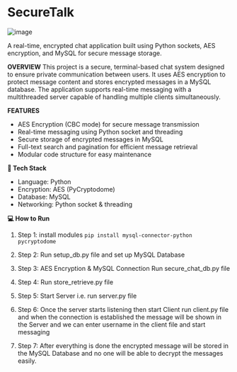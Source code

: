 # SecureTalk
![image](https://github.com/user-attachments/assets/b61676c1-ddd3-4332-9c24-bacdde084adc)

A real-time, encrypted chat application built using Python sockets, AES encryption, and MySQL for secure message storage.

**OVERVIEW**
This project is a secure, terminal-based chat system designed to ensure private communication between users. It uses AES encryption to protect message content and stores encrypted messages in a MySQL database. The application supports real-time messaging with a multithreaded server capable of handling multiple clients simultaneously.

**FEATURES**
* AES Encryption (CBC mode) for secure message transmission
* Real-time messaging using Python socket and threading
* Secure storage of encrypted messages in MySQL
* Full-text search and pagination for efficient message retrieval
* Modular code structure for easy maintenance

**🧰 Tech Stack**
* Language: Python
* Encryption: AES (PyCryptodome)
* Database: MySQL
* Networking: Python socket & threading


**💻 How to Run**
1. Step 1: install modules
`pip install mysql-connector-python pycryptodome`

2. Step 2: Run setup_db.py file and set up MySQL Database

3. Step 3: AES Encryption & MySQL Connection Run secure_chat_db.py file

4. Step 4: Run store_retrieve.py file

5. Step 5: Start Server i.e. run server.py file

6. Step 6: Once the server starts listening then start Client run client.py file and when the connection is established the message will be shown in the Server and we can enter username in the client file and start messaging

7. Step 7: After everything is done the encrypted message will be stored in the MySQL Database and no one will be able to decrypt the messages easily. 
